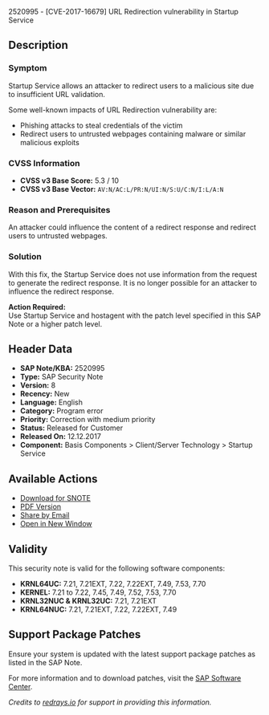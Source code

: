 2520995 - [CVE-2017-16679] URL Redirection vulnerability in Startup Service

## Description

### Symptom
Startup Service allows an attacker to redirect users to a malicious site due to insufficient URL validation.

Some well-known impacts of URL Redirection vulnerability are:
- Phishing attacks to steal credentials of the victim
- Redirect users to untrusted webpages containing malware or similar malicious exploits

### CVSS Information
- **CVSS v3 Base Score:** 5.3 / 10
- **CVSS v3 Base Vector:** `AV:N/AC:L/PR:N/UI:N/S:U/C:N/I:L/A:N`

### Reason and Prerequisites
An attacker could influence the content of a redirect response and redirect users to untrusted webpages.

### Solution
With this fix, the Startup Service does not use information from the request to generate the redirect response. It is no longer possible for an attacker to influence the redirect response.

**Action Required:**  
Use Startup Service and hostagent with the patch level specified in this SAP Note or a higher patch level.

## Header Data
- **SAP Note/KBA:** 2520995
- **Type:** SAP Security Note
- **Version:** 8
- **Recency:** New
- **Language:** English
- **Category:** Program error
- **Priority:** Correction with medium priority
- **Status:** Released for Customer
- **Released On:** 12.12.2017
- **Component:** Basis Components > Client/Server Technology > Startup Service

## Available Actions
- [Download for SNOTE](https://notesdownloads.sap.com/note/0040000020417402017)
- [PDF Version](https://userapps.support.sap.com/sap/support/sfm/notes/print/0002520995?language=en-US&token=CB2237CC3D192494E6451E5FA238E372)
- [Share by Email](https://me.sap.com/)
- [Open in New Window](https://me.sap.com/)

## Validity
This security note is valid for the following software components:
- **KRNL64UC:** 7.21, 7.21EXT, 7.22, 7.22EXT, 7.49, 7.53, 7.70
- **KERNEL:** 7.21 to 7.22, 7.45, 7.49, 7.52, 7.53, 7.70
- **KRNL32NUC & KRNL32UC:** 7.21, 7.21EXT
- **KRNL64NUC:** 7.21, 7.21EXT, 7.22, 7.22EXT, 7.49

## Support Package Patches
Ensure your system is updated with the latest support package patches as listed in the SAP Note.

For more information and to download patches, visit the [SAP Software Center](https://me.sap.com/softwarecenter/).

*Credits to [redrays.io](https://redrays.io) for support in providing this information.*